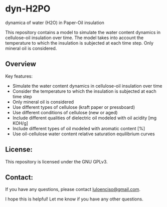 dyn-H2PO
========
dynamica of water (H2O) in Paper-Oil insulation

This repository contains a model to simulate the water content dynamics in cellulose-oil insulation over time. The model takes into account the temperature to which the insulation is subjected at each time step. Only mineral oil is considered.

Overview
---------
Key features:

* Simulate the water content dynamics in cellulose-oil insulation over time
* Consider the temperature to which the insulation is subjected at each time step
* Only mineral oil is considered
* Use different types of cellulose (kraft paper or pressboard)
* Use different conditions of cellulose (new or aged)
* Include different qualities of dielectric oil modeled with oil acidity [mg KOH/g]
* Include different types of oil modeled with aromatic content [%]
* Use oil-cellulose water content relative saturation equilibrium curves

## License:

This repository is licensed under the GNU GPLv3.

## Contact:

If you have any questions, please contact luloenciso@gmail.com.

I hope this is helpful! Let me know if you have any other questions.
